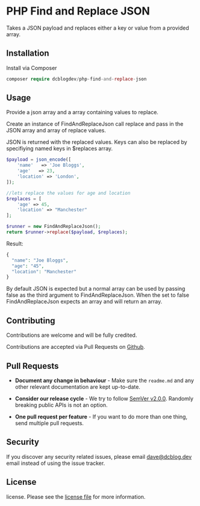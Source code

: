 # PHP Find and Replace JSON
Takes a JSON payload and replaces either a key or value from a provided array.

## Installation
Install via Composer

```php
composer require dcblogdev/php-find-and-replace-json
```

## Usage

Provide a json array and a array containing values to replace.

Create an instance of FindAndReplaceJson call replace and pass in the JSON array and array of replace values.

JSON is returned with the replaced values. Keys can also be replaced by specifiying named keys in $replaces array. 

```php
$payload = json_encode([
    'name'   => 'Joe Bloggs',
    'age'   => 23,
    'location' => 'London',
]);

//lets replace the values for age and location
$replaces = [
    'age' => 45, 
    'location' => "Manchester"
];

$runner = new FindAndReplaceJson();
return $runner->replace($payload, $replaces);
```

Result:

```php
{
  "name": "Joe Bloggs",
  "age": "45",
  "location": "Manchester"
}
```

By default JSON is expected but a normal array can be used by passing false as the third argument to FindAndReplaceJson.
When the set to false FindAndReplaceJson expects an array and will return an array.

## Contributing

Contributions are welcome and will be fully credited.

Contributions are accepted via Pull Requests on [Github][4].

## Pull Requests

- **Document any change in behaviour** - Make sure the `readme.md` and any other relevant documentation are kept up-to-date.

- **Consider our release cycle** - We try to follow [SemVer v2.0.0][5]. Randomly breaking public APIs is not an option.

- **One pull request per feature** - If you want to do more than one thing, send multiple pull requests.

## Security

If you discover any security related issues, please email dave@dcblog.dev email instead of using the issue tracker.

## License

license. Please see the [license file][6] for more information.

[4]:    https://github.com/dcblogdev/find-and-replace-json
[5]:    http://semver.org/
[6]:    license.md

